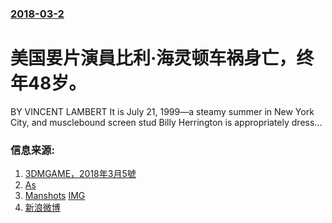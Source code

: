 ### [2018-03-2](/news/2018/03/2/index.md)

##### 
# 美国㚻片演員比利·海灵顿车祸身亡，终年48岁。 

BY VINCENT LAMBERT It is July 21, 1999—a steamy summer in New York City, and musclebound screen stud Billy Herrington is appropriately dress...


### 信息来源:

1. [3DMGAME，2018年3月5號](http://m.3dmgame.com/events/201803/3720232.html#_motz_)
2. [As](http://www.asthegroveturns.net/InterviewHerrington.html)
3. [Manshots](http://vincentlambert.blogspot.com/2007/03/porn-star-interview-billy-herrington.html) [IMG](http://4.bp.blogspot.com/_3GsDVD4bQfw/RepFi6MQDDI/AAAAAAAAAk4/Bj3o0V27Gk0/w1200-h630-p-k-no-nu/123.jpg)
4. [新浪微博](https://weibo.com/1910153365/G5M7Hxa1g)
